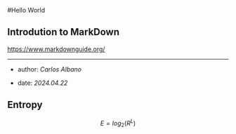 #Hello World

## Introdution to MarkDown

https://www.markdownguide.org/

---

* author: _Carlos Albano_
- date: _2024.04.22_

## Entropy #

$$ E = log_2(R^L) $$
